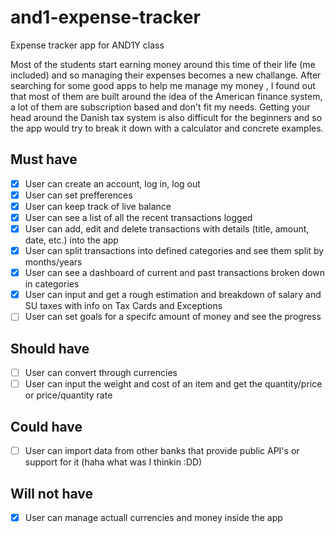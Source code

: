 # and1-expense-tracker
Expense tracker app for AND1Y class

Most of the students start earning money around this time of their life (me included) and so managing their expenses becomes a new challange.
After searching for some good apps to help me manage my money ,
I found out that most of them are built around the idea of the American finance system, a lot of them are subscription based and don't fit my needs.
Getting your head around the Danish tax system is also difficult for the beginners and so the app would try to break it down with a calculator and concrete examples.

## Must have

- [x] User can create an account, log in, log out
- [x] User can set prefferences
- [x] User can keep track of live balance
- [x] User can see a list of all the recent transactions logged
- [x] User can add, edit and delete transactions with details (title, amount, date, etc.) into the app
- [x] User can split transactions into defined categories and see them split by months/years
- [x] User can see a dashboard of current and past transactions broken down in categories
- [x] User can input and get a rough estimation and breakdown of salary and SU taxes with info on Tax Cards and Exceptions
- [ ] User can set goals for a specifc amount of money and see the progress

## Should have
- [ ] User can convert through currencies 
- [ ] User can input the weight and cost of an item and get the quantity/price or price/quantity rate

## Could have
- [ ] User can import data from other banks that provide public API's or support for it (haha what was I thinkin :DD)

## Will not have

- [x] User can manage actuall currencies and money inside the app
